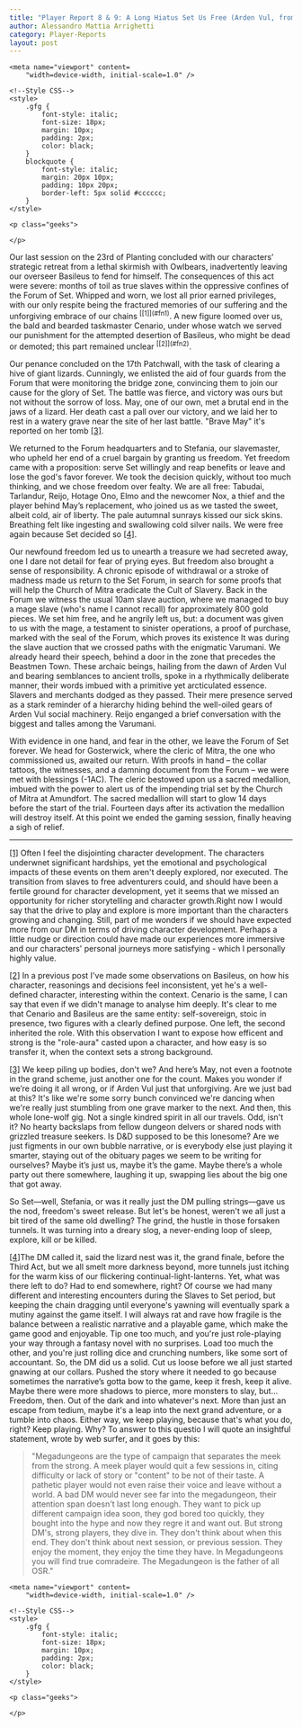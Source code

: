 ```yaml
---
title: "Player Report 8 & 9: A Long Hiatus Set Us Free (Arden Vul, from Lionbeak Campaign)"
author: Alessandro Mattia Arrighetti
category: Player-Reports
layout: post
---
```

<html lang="en">
  
<head>
    <meta charset="UTF-8" />
    <meta http-equiv="X-UA-Compatible" content="IE=edge" />
  
    <meta name="viewport" content=
        "width=device-width, initial-scale=1.0" />
  
    <!--Style CSS-->
    <style>
        .gfg {
            font-style: italic;
            font-size: 18px;
            margin: 10px;
            padding: 2px;
            color: black;
        }
        blockquote {
            font-style: italic;
            margin: 20px 10px;
            padding: 10px 20px;
            border-left: 5px solid #cccccc;
        }
    </style>
</head>
  
<body>
    <p class="gfg">
    </p>
  
    <p class="geeks">
    
    </p>
</body>
  
</html>
Our last session on the 23rd of Planting concluded with our characters’ strategic retreat from a lethal skirmish with Owlbears, inadvertently leaving our overseer Basileus to fend for himself. The consequences of this act were severe: months of toil as true slaves within the oppressive confines of the Forum of Set. Whipped and worn, we lost all prior earned privileges, with our only respite being the fractured memories of our suffering and the unforgiving embrace of our chains <a name="nf1"><sup>[[1]](#fn1)</sup><a>. A new figure loomed over us, the bald and bearded taskmaster Cenario, under whose watch we served our punishment for the attempted desertion of Basileus, who might be dead or demoted; this part remained unclear <a name="nf2"><sup>[[2]](#fn2)</sup><a>.

Our penance concluded on the 17th Patchwall, with the task of clearing a hive of giant lizards. Cunningly, we enlisted the aid of four guards from the Forum that were monitoring the bridge zone, convincing them to join our cause for the glory of Set. The battle was fierce, and victory was ours but not without the sorrow of loss. May, one of our own, met a brutal end in the jaws of a lizard. Her death cast a pall over our victory, and we laid her to rest in a watery grave near the site of her last battle. "Brave May" it's reported on her tomb  <a name="nf3"><sup>[[3]](#fn3)</sup><a>.

We returned to the Forum headquarters and to Stefania, our slavemaster, who upheld her end of a cruel bargain by granting us freedom. Yet freedom came with a proposition: serve Set willingly and reap benefits or leave and lose the god's favor forever. We took the decision quickly, without too much thinking, and we chose freedom over fealty. We are all free: Tabudai, Tarlandur, Reijo, Hotage Ono, Elmo and the newcomer Nox, a thief and the player behind May’s replacement, who joined us as we tasted the sweet, albeit cold, air of liberty. The pale autumnal sunrays kissed our sick skins. Breathing felt like ingesting and swallowing cold silver nails. We were free again because Set decided so <a name="nf4"><sup>[[4]](#fn4)</sup><a>. 

Our newfound freedom led us to unearth a treasure we had secreted away, one I dare not detail for fear of prying eyes. But freedom also brought a sense of responsibility. A chronic episode of withdrawal or a stroke of madness made us return to the Set Forum, in search for some proofs that will help the Church of Mitra eradicate the Cult of Slavery. Back in the Forum we witness the usual 10am slave auction, where we managed to buy a mage slave (who's name I cannot recall) for approximately 800 gold pieces. We set him free, and he angrily left us, but: a document was given to us with the mage, a testament to sinister operations, a proof of purchase,  marked with the seal of the Forum, which proves its existence
It was during the slave auction that we crossed paths with the enigmatic Varumani. We already heard their speech, behind a door in the zone that precedes the Beastmen Town. These archaic beings, hailing from the dawn of Arden Vul and bearing semblances to ancient trolls, spoke in a rhythmically deliberate manner, their words imbued with a primitive yet arcticulated essence. Slavers and merchants dodged as they passed. Their mere presence served as a stark reminder of a hierarchy hiding behind the well-oiled gears of Arden Vul social machinery. Reijo enganged a brief conversation with the biggest and talles among the Varumani.

With evidence in one hand, and fear in the other, we leave the Forum of Set forever. We head for Gosterwick, where the cleric of Mitra, the one who commissioned us, awaited our return. With proofs in hand – the collar tattoos, the witnesses, and a damning document from the Forum – we were met with blessings (-1AC). The cleric bestowed upon us a sacred medallion, imbued with the power to alert us of the impending trial set by the Church of Mitra at Amundfort. The sacred medallion will start to glow 14 days before the start of the trial. Fourteen days after its activation the medallion will destroy itself. 
At this point we ended the gaming session, finally heaving a sigh of relief.

---
<a name="fn1">[[1]](#nf1)</a> Often I feel the disjointing character development. The characters underwnet significant hardships, yet the emotional and psychological impacts of these events on them aren't deeply explored, nor executed. The transition from slaves to free adventurers could, and should have been a fertile ground for character development, yet it seems that we missed an opportunity for richer storytelling and character growth.Right now I would say that the drive to play and explore is more important than the characters growing and changing. Still, part of me wonders if we should have expected more from our DM in terms of driving character development. Perhaps a little nudge or direction could have made our experiences more immersive and our characters' personal journeys more satisfying - which I personally highly value.

<a name="fn2">[[2]](#nf2)</a> In a previous post I've made some observations on Basileus, on how his character, reasonings and decisions feel inconsistent, yet he's a well-defined character, interesting within the context. Cenario is the same, I can say that even if we didn't manage to analyse him deeply. It's clear to me that Cenario and Basileus are the same entity: self-sovereign, stoic in presence, two figures with a clearly defined purpose. One left, the second inherited the role. With this observation I want to expose how efficent and strong is the "role-aura" casted upon a character, and how easy is so transfer it, when the context sets a strong background. 


<a name="fn3">[[3]](#nf3)</a> We keep piling up bodies, don't we? And here’s May, not even a footnote in the grand scheme, just another one for the count. Makes you wonder if we’re doing it all wrong, or if Arden Vul just that unforgiving. Are we just bad at this? It's like we're some sorry bunch convinced we're dancing when we're really just stumbling from one grave marker to the next.
And then, this whole lone-wolf gig. Not a single kindred spirit in all our travels. Odd, isn't it? No hearty backslaps from fellow dungeon delvers or shared nods with grizzled treasure seekers. Is D&D supposed to be this lonesome? Are we just figments in our own bubble narrative, or is everybody else just playing it smarter, staying out of the obituary pages we seem to be writing for ourselves?
Maybe it’s just us, maybe it’s the game. Maybe there’s a whole party out there somewhere, laughing it up, swapping lies about the big one that got away.

So Set—well, Stefania, or was it really just the DM pulling strings—gave us the nod, freedom's sweet release. But let's be honest, weren't we all just a bit tired of the same old dwelling? The grind, the hustle in those forsaken tunnels. It was turning into a dreary slog, a never-ending loop of sleep, explore, kill or be killed.

<a name="fn4">[[4]](#nf4)</a>The DM called it, said the lizard nest was it, the grand finale, before the Third Act, but we all smelt more darkness beyond, more tunnels just itching for the warm kiss of our flickering continual-light-lanterns. Yet, what was there left to do? Had to end somewhere, right? Of course we had many different and interesting encounters during the Slaves to Set period, but keeping the chain dragging until everyone's yawning will eventually spark a mutiny against the game itself. 
I will always rat and rave how fragile is the balance between a realistic narrative and a playable game, which make the game good and enjoyable. Tip one too much, and you're just role-playing your way through a fantasy novel with no surprises. Load too much the other, and you're just rolling dice and crunching numbers, like some sort of accountant.
So, the DM did us a solid. Cut us loose before we all just started gnawing at our collars. Pushed the story where it needed to go because sometimes the narrative’s gotta bow to the game, keep it fresh, keep it alive. Maybe there were more shadows to pierce, more monsters to slay, but...
Freedom, then. Out of the dark and into whatever's next. More than just an escape from tedium, maybe it's a leap into the next grand adventure, or a tumble into chaos. Either way, we keep playing, because that's what you do, right? Keep playing. Why? To answer to this questio I will quote an insightful statement, wrote by web surfer, and it goes by this: 

<blockquote>
"Megadungeons are the type of campaign that separates the meek from the strong. A meek player would quit a few sessions in, citing difficulty or lack of story or "content" to be not of their taste. A pathetic player would not even raise their voice and leave without a world. A bad DM would never see far into the megadungeon, their attention span doesn't last long enough. They want to pick up different campaign idea soon, they god bored too quickly, they bought into the hype and now they regre it and want out.
But strong DM's, strong players, they dive in. They don't think about when this end. They don't think about next session, or previous session. They enjoy the moment, they enjoy the time they have. In Megadungeons you will find true comradeire. The Megadungeon is the father of all OSR."</blockquote>







<html lang="en">
  
<head>
    <meta charset="UTF-8" />
    <meta http-equiv="X-UA-Compatible" content="IE=edge" />
  
    <meta name="viewport" content=
        "width=device-width, initial-scale=1.0" />
  
    <!--Style CSS-->
    <style>
        .gfg {
            font-style: italic;
            font-size: 18px;
            margin: 10px;
            padding: 2px;
            color: black;
        }
    </style>
</head>
  
<body>
    <p class="gfg">
     </p>
  
    <p class="geeks">
    
    </p>
</body>
  
</html>
